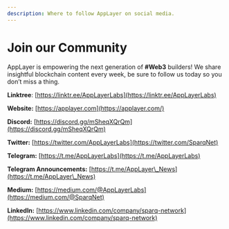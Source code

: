 ```yaml
---
description: Where to follow AppLayer on social media.
---
```


# Join our Community

AppLayer is empowering the next generation of **#Web3** builders! We share insightful blockchain content every week, be sure to follow us today so you don’t miss a thing.

**Linktree**: [https://linktr.ee/AppLayerLabs](https://linktr.ee/AppLayerLabs)

**Website:** [https://applayer.com](https://applayer.com/)

**Discord:** [https://discord.gg/mSheqXQrQm](https://discord.gg/mSheqXQrQm)

**Twitter:** [https://twitter.com/AppLayerLabs](https://twitter.com/SparqNet)

**Telegram:** [https://t.me/AppLayerLabs](https://t.me/AppLayerLabs)

**Telegram Announcements:** [https://t.me/AppLayer\_News](https://t.me/AppLayer\_News)

**Medium:** [https://medium.com/@AppLayerLabs](https://medium.com/@SparqNet)

**LinkedIn:** [https://www.linkedin.com/company/sparq-network](https://www.linkedin.com/company/sparq-network)
